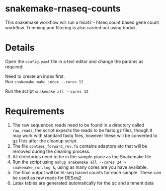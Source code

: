 # snakemake-rnaseq-counts  
This snakemake workflow will run a hisat2 - htseq count based gene count
workflow. Trimming and filtering is also carried out using bbduk.  

# Details  
Open the `config.yaml` file in a text editor and change the params as required.  

Need to create an index first.  
Run ```snakemake make_index --cores 12```  

Run the script ```snakemake all --cores 12```  

# Requirements   
1.  The raw sequenced reads need to be found in a directory called `raw_reads`, the
script expects the reads to be fastq.gz files, though it may work with standard
fastq files, however these will be converted to gz files after the cleanup
script.  
2.  The file `contams_forward_rev.fa` contains adaptors etc that will be
removed during the cleaning process. 
3.  All directories need to be in the sample place as the Snakemake file.  
4.  Run the script using `nohup snakemake all --cores 24 > snakemake_run.log
    &`, using as many cores are you have available.  
5.  The final output will be ht-seq based counts for each sample. These can be
    used as raw reads for DESeq2.
6.  Latex tables are generated automatically for the qc and alnment data  
